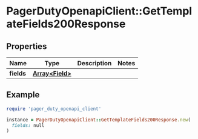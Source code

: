 # PagerDutyOpenapiClient::GetTemplateFields200Response

## Properties

| Name | Type | Description | Notes |
| ---- | ---- | ----------- | ----- |
| **fields** | [**Array&lt;Field&gt;**](Field.md) |  |  |

## Example

```ruby
require 'pager_duty_openapi_client'

instance = PagerDutyOpenapiClient::GetTemplateFields200Response.new(
  fields: null
)
```

